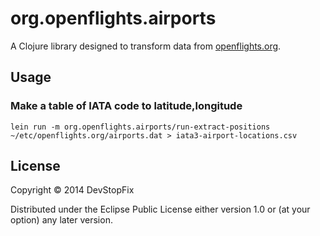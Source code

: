 # org.openflights.airports

A Clojure library designed to transform data from [openflights.org](http://openflights.org/data.html).

## Usage

### Make a table of IATA code to latitude,longitude

    lein run -m org.openflights.airports/run-extract-positions ~/etc/openflights.org/airports.dat > iata3-airport-locations.csv 

## License

Copyright © 2014 DevStopFix

Distributed under the Eclipse Public License either version 1.0 or (at
your option) any later version.
